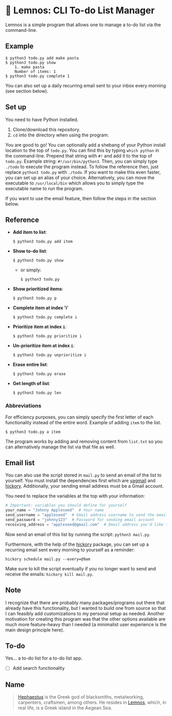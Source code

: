 # 🔖 Lemnos: CLI To-do List Manager

Lemnos is a simple program that allows one to manage a to-do list via the command-line. 

## Example 

```
$ python3 todo.py add make pasta
$ python3 todo.py show
    1. make pasta
    Number of items: 1
$ python3 todo.py complete 1
```

You can also set up a daily recurring email sent to your inbox every morning (see section below). 

## Set up

You need to have Python installed. 

1. Clone/download this repository. 
2. `cd` into the directory when using the program. 

You are good to go! You can optionally add a shebang of your Python install location to the top of `todo.py`. You can find this by typing `which python` in the command-line. Prepend that string with `#!` and add it to the top of `todo.py`. Example string: `#!/usr/bin/python3`. Then, you can simply type `./todo` to execute the program instead. To follow the reference then, just replace `python3 todo.py` with `./todo`. If you want to make this even faster, you can set up an alias of your choice. Alternatively, you can move the executable to `/usr/local/bin` which allows you to simply type the executable name to run the program. 

If you want to use the email feature, then follow the steps in the section below. 

## Reference

- **Add item to list**: 
  
  ```
  $ python3 todo.py add item
  ```

- **Show to-do list**:
  
  ```
  $ python3 todo.py show
  ```
  
  
  - or simply: 
  
    ```
    $ python3 todo.py
    ```
    
- **Show prioritized items**:
  
  ```
  $ python3 todo.py p
  ```

- **Complete item at index 'i'**
  
  ```
  $ python3 todo.py complete i
  ```

- **Prioritize item at index `i`**:
  
  ```
  $ python3 todo.py prioritize i
  ```

- **Un-prioritize item at index `i`**:
  
  ```
  $ python3 todo.py unprioritize i
  ```

- **Erase entire list**:
  
  ```
  $ python3 todo.py erase
  ```

- **Get length of list**:
  
  ```
  $ python3 todo.py len
  ```
  
### Abbreviations 
For efficiency purposes, you can simply specify the first letter of each functionality instead of the entire word. Example of adding `item` to the list. 
```
$ python3 todo.py a item
```

The program works by adding and removing content from `list.txt` so you can alternatively manage the list via that file as well. 

## Email list 

You can also use the script stored in `mail.py` to send an email of the list to yourself. You must install the dependencies first which are [yagmail](https://github.com/kootenpv/yagmail) and [hickory](https://github.com/maxhumber/hickory). Additionally, your sending email address must be a Gmail account. 

You need to replace the variables at the top with your information:

```python
# Important: variables you should define for yourself 
your_name = "Johnny Appleseed"  # Your name
send_username = "appleseed"  # Gmail address username to send the emails from
send_password = "johnny123"  # Password for sending email account 
receiving_address = "appleseed@gmail.com"  # Email address you'd like the emails to be sent to
```

Now send an email of this list by running the script: `python3 mail.py`. 

Furthermore, with the help of the [hickory](https://github.com/maxhumber/hickory) package, you can set up a recurring email sent every morning to yourself as a reminder: 

```
hickory schedule mail.py --every=@9am
```
Make sure to kill the script eventually if you no longer want to send and receive the emails: `hickory kill mail.py`. 

## Note

I recognize that there are probably many packages/programs out there that already have this functionality, but I wanted to build one from source so that I can feasibly add customizations to my personal setup as needed. Another motivation for creating this program was that the other options available are much more feature-heavy than I needed (a minimalist user experience is the main design principle here). 

## To-do 
Yes... a to-do list for a to-do list app. 
- [ ] Add search functionality


## Name 

> [Hephaestus](https://en.wikipedia.org/wiki/Hephaestus) is the Greek god of blacksmiths, metalworking, carpenters, craftsmen, among others. He resides in [Lemnos](https://en.wikipedia.org/wiki/Lemnos), which, in real life, is a Greek island in the Aegean Sea. 
